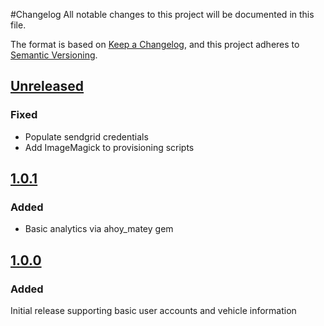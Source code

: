 #Changelog
All notable changes to this project will be documented in this file.

The format is based on [Keep a Changelog](https://keepachangelog.com/en/1.0.0/),
and this project adheres to [Semantic Versioning](https://semver.org/spec/v2.0.0.html).

## [Unreleased]
### Fixed
- Populate sendgrid credentials
- Add ImageMagick to provisioning scripts

## [1.0.1]
### Added
- Basic analytics via ahoy_matey gem

## [1.0.0]
### Added
Initial release supporting basic user accounts and vehicle information

[Unreleased]: https://github.com/elepedus/krmb/compare/1.0.0...HEAD
[1.0.1]: https://github.com/elepedus/krmb/compare/1.0.1...1.0.0
[1.0.0]: https://github.com/elepedus/krmb/releases/tag/1.0.0